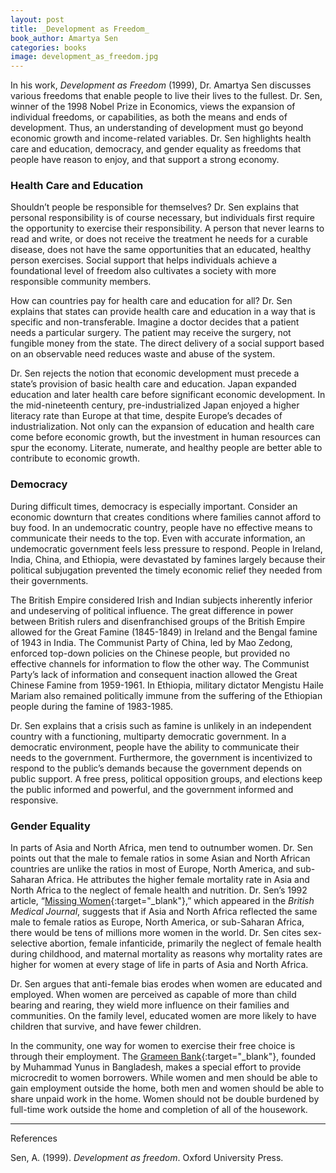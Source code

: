 ```yaml
---
layout: post
title: _Development as Freedom_
book_author: Amartya Sen
categories: books
image: development_as_freedom.jpg
---
```


In his work, _Development as Freedom_ (1999), Dr. Amartya Sen discusses various freedoms that enable people to live their lives to the fullest. Dr. Sen, winner of the 1998 Nobel Prize in Economics, views the expansion of individual freedoms, or capabilities, as both the means and ends of development. Thus, an understanding of development must go beyond economic growth and income-related variables. Dr. Sen highlights health care and education, democracy, and gender equality as freedoms that people have reason to enjoy, and that support a strong economy.

### Health Care and Education

Shouldn’t people be responsible for themselves? Dr. Sen explains that personal responsibility is of course necessary, but individuals first require the opportunity to exercise their responsibility. A person that never learns to read and write, or does not receive the treatment he needs for a curable disease, does not have the same opportunities that an educated, healthy person exercises. Social support that helps individuals achieve a foundational level of freedom also cultivates a society with more responsible community members.

How can countries pay for health care and education for all? Dr. Sen explains that states can provide health care and education in a way that is specific and non-transferable. Imagine a doctor decides that a patient needs a particular surgery. The patient may receive the surgery, not fungible money from the state. The direct delivery of a social support based on an observable need reduces waste and abuse of the system.

Dr. Sen rejects the notion that economic development must precede a state’s provision of basic health care and education. Japan expanded education and later health care before significant economic development. In the mid-nineteenth century, pre-industrialized Japan enjoyed a higher literacy rate than Europe at that time, despite Europe’s decades of industrialization. Not only can the expansion of education and health care come before economic growth, but the investment in human resources can spur the economy. Literate, numerate, and healthy people are better able to contribute to economic growth.

### Democracy

During difficult times, democracy is especially important. Consider an economic downturn that creates conditions where families cannot afford to buy food. In an undemocratic country, people have no effective means to communicate their needs to the top. Even with accurate information, an undemocratic government feels less pressure to respond. People in Ireland, India, China, and Ethiopia, were devastated by famines largely because their political subjugation prevented the timely economic relief they needed from their governments.

The British Empire considered Irish and Indian subjects inherently inferior and undeserving of political influence. The great difference in power between British rulers and disenfranchised groups of the British Empire allowed for the Great Famine (1845-1849) in Ireland and the Bengal famine of 1943 in India. The Communist Party of China, led by Mao Zedong, enforced top-down policies on the Chinese people, but provided no effective channels for information to flow the other way. The Communist Party’s lack of information and consequent inaction allowed the Great Chinese Famine from 1959-1961. In Ethiopia, military dictator Mengistu Haile Mariam also remained politically immune from the suffering of the Ethiopian people during the famine of 1983-1985.

Dr. Sen explains that a crisis such as famine is unlikely in an independent country with a functioning, multiparty democratic government. In a democratic environment, people have the ability to communicate their needs to the government. Furthermore, the government is incentivized to respond to the public’s demands because the government depends on public support. A free press, political opposition groups, and elections keep the public informed and powerful, and the government informed and responsive.

### Gender Equality

In parts of Asia and North Africa, men tend to outnumber women. Dr. Sen points out that the male to female ratios in some Asian and North African countries are unlike the ratios in most of Europe, North America, and sub-Saharan Africa. He attributes the higher female mortality rate in Asia and North Africa to the neglect of female health and nutrition. Dr. Sen’s 1992 article, “[Missing Women][1]{:target="_blank"},” which appeared in the _British Medical Journal_, suggests that if Asia and North Africa reflected the same male to female ratios as Europe, North America, or sub-Saharan Africa, there would be tens of millions more women in the world. Dr. Sen cites sex-selective abortion, female infanticide, primarily the neglect of female health during childhood, and maternal mortality as reasons why mortality rates are higher for women at every stage of life in parts of Asia and North Africa.

Dr. Sen argues that anti-female bias erodes when women are educated and employed.
When women are perceived as capable of more than child bearing and rearing, they wield more influence on their families and communities. On the family level, educated women are more likely to have children that survive, and have fewer children.

In the community, one way for women to exercise their free choice is through their employment. The [Grameen Bank][2]{:target="_blank"}, founded by Muhammad Yunus in Bangladesh, makes a special effort to provide microcredit to women borrowers. While women and men should be able to gain employment outside the home, both men and women should be able to share unpaid work in the home. Women should not be double burdened by full-time work outside the home and completion of all of the housework.


---
References

Sen, A. (1999). _Development as freedom_. Oxford University Press.

[1]: https://www.sas.upenn.edu/~dludden/GenderInequalityMissingWomen.pdf
[2]: http://www.grameen.com/
